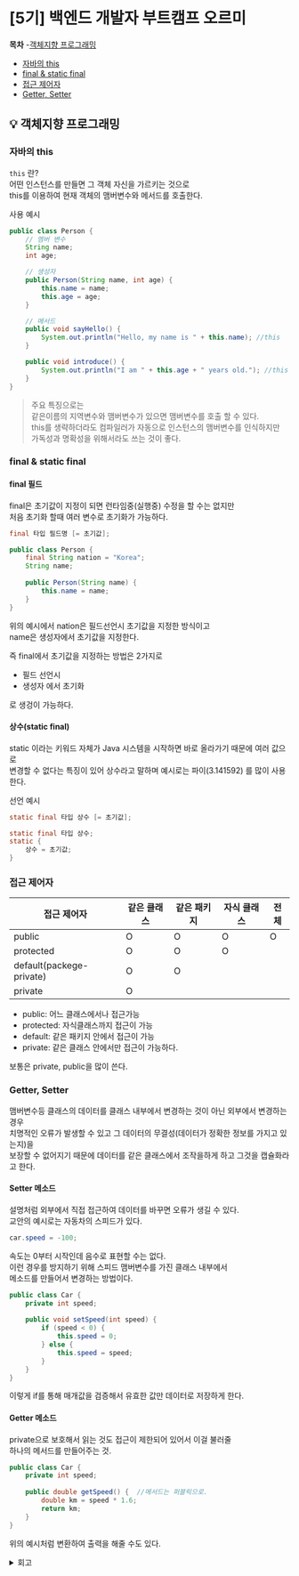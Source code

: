 # [5기] 백엔드 개발자 부트캠프 오르미

  **목차**
-[객체지향 프로그래밍](#객체지향-프로그래밍) 
  - [자바의 this](#자바의-this)
  - [final & static final](#final-staticFinal)
  - [접근 제어자](#접근-제어자)
  - [Getter, Setter](#getter-setter)



## 💡 객체지향 프로그래밍
<a id="객체지향-프로그래밍"></a>


### 자바의 this
<a id="자바의-this"></a>

`this` 란?   
어떤 인스턴스를 만들면 그 객체 자신을 가르키는 것으로   
this를 이용하여 현재 객체의 맴버변수와 메서드를 호출한다.

사용 예시

```java
public class Person {
    // 멤버 변수
    String name;
    int age;

    // 생성자
    public Person(String name, int age) {
        this.name = name;
        this.age = age;
    }

    // 메서드
    public void sayHello() {
        System.out.println("Hello, my name is " + this.name); //this
    }

    public void introduce() {
        System.out.println("I am " + this.age + " years old."); //this
    }
}


```


> 주요 특징으로는   
> 같은이름의 지역변수와 맴버변수가 있으면 맴버변수를 호출 할 수 있다.   
> this를 생략하더라도 컴파일러가 자동으로 인스턴스의 맴버변수를 인식하지만   
> 가독성과 명확성을 위해서라도 쓰는 것이 좋다.   
> 

### final & static final
<a id="final-staticFinal"></a>

#### final 필드

final은 초기값이 지정이 되면 런타임중(실행중) 수정을 할 수는 없지만   
처음 초기화 할때 여러 변수로 초기화가 가능하다.

```java
final 타입 필드명 [= 초기값];

public class Person {
    final String nation = "Korea";
	String name;
    
    public Person(String name) {
        this.name = name;
    }
}
```

위의 예시에서 nation은 필드선언시 초기값을 지정한 방식이고   
name은 생성자에서 초기값을 지정한다.

즉 final에서 초기값을 지정하는 방법은 2가지로

- 필드 선언시
- 생성자 에서 초기화

로 생겅이 가능하다.

#### 상수(static final)

static 이라는 키워드 자체가 Java 시스템을 시작하면 바로 올라가기 때문에 여러 값으로   
변경할 수 없다는 특징이 있어 상수라고 말하며 예시로는 파이(3.141592) 를 많이 사용한다.

선언 예시
```java
static final 타입 상수 [= 초기값];

static final 타입 상수;
static {
	상수 = 초기값;
}
```

### 접근 제어자
<a id="접근-제어자"></a>


| 접근 제어자 | 같은 클래스 | 같은 패키지 | 자식 클래스 | 전체 |
| --- | --- | --- | --- | --- |
| public | O | O | O | O |
| protected | O | O | O |  |
| default(packege-private) | O | O |  |  |
| private | O |  |  |  |


- public: 어느 클래스에서나 접근가능
- protected: 자식클래스까지 접근이 가능
- default: 같은 패키지 안에서 접근이 가능
- private: 같은 클래스 안에서만 접근이 가능하다.

보통은 private, public을 많이 쓴다.

### Getter, Setter
<a id="getter-setter"></a>

맴버변수등 클래스의 데이터를 클래스 내부에서 변경하는 것이 아닌 외부에서 변경하는 경우   
치명적인 오류가 발생할 수 있고 그 데이터의 무결성(데이터가 정확한 정보를 가지고 있는지)을   
보장할 수 없어지기 때문에 데이터를 같은 클래스에서 조작을하게 하고 그것을 캡슐화라고 한다.

#### Setter 메소드

설명처럼 외부에서 직접 접근하여 데이터를 바꾸면 오류가 생길 수 있다.   
교안의 예시로는 자동차의 스피드가 있다.

```java
car.speed = -100;
```

속도는 0부터 시작인데 음수로 표현할 수는 없다.   
이런 경우를 방지하기 위해 스피드 맴버변수를 가진 클래스 내부에서  
메소드를 만들어서 변경하는 방법이다.

```java
public class Car {
    private int speed;
		
    public void setSpeed(int speed) {
        if (speed < 0) {
            this.speed = 0;
        } else {
            this.speed = speed;
        }
    }
}
```

이렇게 if를 통해 매개값을 검증해서 유효한 값만 데이터로 저장하게 한다.

#### Getter 메소드

private으로 보호해서 읽는 것도 접근이 제한되어 있어서 이걸 불러줄   
하나의 메서드를 만들어주는 것.

```java
public class Car {
    private int speed;
		
    public double getSpeed() {  //메서드는 퍼블릭으로.
        double km = speed * 1.6;
        return km;
    }
}
```

위의 예시처럼 변환하여 출력을 해줄 수도 있다.

<details>
<summary> 회고 </summary>

TIL을 쓰면서 점점 디테일하게 쓰려고 하는 것 보다는 <br>
복습하면서 리마인드에 초점을 두게 된다.<br>
내용은 조금 적어지지만 이해하는 것에 초점을 두니 <br>
좀 편해졌다.<br>
<br>
TIL 시간할당을 조금 줄이고 이론과 코테에 힘을 주는 것!<br>
공부를 빨리 더 집중해서 진행하여 실력을 늘리고 <br>
잘하는 친구들과 프로젝트도 진행하고 싶습니다.<br>
더 노력하자!

</details>


